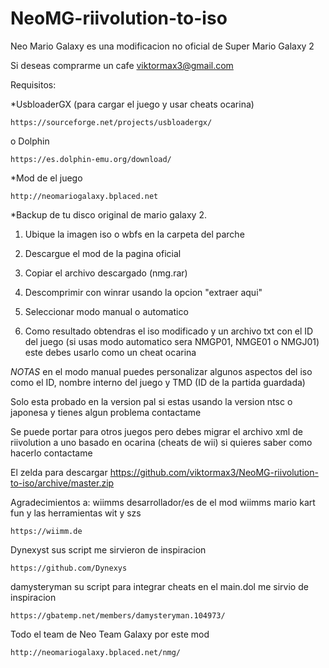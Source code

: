 # NeoMG-riivolution-to-iso
Neo Mario Galaxy es una modificacion no oficial de Super Mario Galaxy 2

Si deseas comprarme un cafe 
viktormax3@gmail.com

Requisitos:

*UsbloaderGX (para cargar el juego y usar cheats ocarina)

	https://sourceforge.net/projects/usbloadergx/

o Dolphin

	https://es.dolphin-emu.org/download/

*Mod de el juego

	http://neomariogalaxy.bplaced.net

*Backup de tu disco original de mario galaxy 2.


1) Ubique la imagen iso o wbfs en la carpeta del parche

2) Descargue el mod de la pagina oficial

3) Copiar el archivo descargado (nmg.rar)

4) Descomprimir con winrar usando la opcion "extraer aqui"

5) Seleccionar modo manual o automatico

6) Como resultado obtendras el iso modificado y un archivo txt con el ID del juego (si usas modo automatico sera NMGP01, NMGE01 o NMGJ01) este debes usarlo como un cheat ocarina 

*NOTAS* en el modo manual puedes personalizar algunos aspectos del iso como el ID, nombre interno del juego y TMD (ID de la partida guardada)

Solo esta probado en la version pal si estas 
usando la version ntsc o japonesa y tienes algun problema contactame

Se puede portar para otros juegos pero debes migrar el archivo xml de riivolution a uno basado en ocarina (cheats de wii) si quieres saber como hacerlo contactame

El zelda para descargar https://github.com/viktormax3/NeoMG-riivolution-to-iso/archive/master.zip

Agradecimientos a:
wiimms desarrollador/es de el mod wiimms mario kart fun y las herramientas wit y szs

	https://wiimm.de

Dynexyst sus script me sirvieron de inspiracion

	https://github.com/Dynexys

damysteryman su script para integrar cheats en el main.dol me sirvio de inspiracion

	https://gbatemp.net/members/damysteryman.104973/

Todo el team de Neo Team Galaxy por este mod

	http://neomariogalaxy.bplaced.net/nmg/

